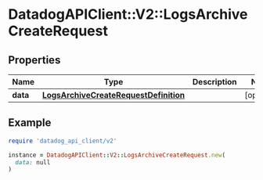 # DatadogAPIClient::V2::LogsArchiveCreateRequest

## Properties

| Name | Type | Description | Notes |
| ---- | ---- | ----------- | ----- |
| **data** | [**LogsArchiveCreateRequestDefinition**](LogsArchiveCreateRequestDefinition.md) |  | [optional] |

## Example

```ruby
require 'datadog_api_client/v2'

instance = DatadogAPIClient::V2::LogsArchiveCreateRequest.new(
  data: null
)
```

